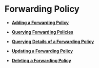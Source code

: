 # Forwarding Policy<a name="EN-US_TOPIC_0136295313"></a>

-   **[Adding a Forwarding Policy](adding-a-forwarding-policy.md)**  

-   **[Querying Forwarding Policies](querying-forwarding-policies.md)**  

-   **[Querying Details of a Forwarding Policy](querying-details-of-a-forwarding-policy.md)**  

-   **[Updating a Forwarding Policy](updating-a-forwarding-policy.md)**  

-   **[Deleting a Forwarding Policy](deleting-a-forwarding-policy.md)**  


